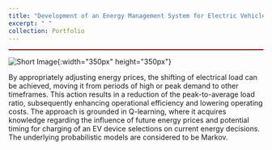 ```yaml
---
title: "Development of an Energy Management System for Electric Vehicle Charging Demand Response: Minimizing Energy Expenses and Optimizing Consumption Patterns through Online Learning and Long-Term Cost-Effective Charging Schedules"
excerpt: " "
collection: Portfolio
---
```

<hr style="border-top: 1px solid red; margin: 1em 0;">

![Short Image](/ameyjoshi.github.io/images/DSM_3.jpg){:width="350px" height="350px"}

By appropriately adjusting energy prices, the shifting of electrical load can be achieved, moving it from periods of high or peak demand to other timeframes. This action results in a reduction of the peak-to-average load ratio, subsequently enhancing operational efficiency and lowering operating costs. The approach is grounded in Q-learning, where it acquires knowledge regarding the influence of future energy prices and potential timing for charging of an EV device selections on current energy decisions. The underlying probabilistic models are considered to be Markov.


